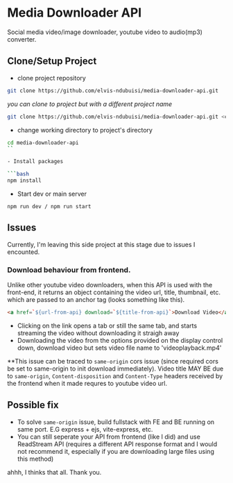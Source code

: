 # Media Downloader API

Social media video/image downloader, youtube video to audio(mp3) converter.

## Clone/Setup Project

- clone project repository
```bash
git clone https://github.com/elvis-ndubuisi/media-downloader-api.git 
```
_you can clone to project but with a different project name_
```bash
git clone https://github.com/elvis-ndubuisi/media-downloader-api.git <custonName-if-you-do-not-want-media-download-api-as-projectName>
```

- change working directory to project's directory

```bash
cd media-downloader-api
``

- Install packages

```bash
npm install
```
- Start dev or main server

```base
npm run dev / npm run start
```

## Issues

Currently, I'm leaving this side project at this stage due to issues I encounted.

### **Download behaviour from frontend.**

Unlike other youtube video downloaders, when this API is used with the front-end, it returns an object containing the video url, title, thumbnail, etc.
which are passed to an anchor tag (looks something like this).

```html
<a href=`${url-from-api} download=`${title-from-api}`>Download Video</a>
```
- Clicking on the link opens a tab or still the same tab, and starts streaming the video without downloading it straigh away
- Downloading the video from the options provided on the display control down, download video but sets video file name to 'videoplayback.mp4'

**This issue can be traced to `same-origin` cors issue (since <a download></a> required cors be set to same-origin to init download immediately). Video title MAY BE due to `same-origin`, `Content-disposition` and `Content-Type` headers received by the frontend when it made requres to youtube video url.

## Possible fix

- To solve `same-origin` issue, build fullstack with FE and BE running on same port. E.G express + ejs, vite-express, etc.
- You can still seperate your API from frontend (like I did) and use ReadStream API (requires a different API response format and I would not recommend it, especially if you are downloading large files using this method)

ahhh, I thinks that all. Thank you.
